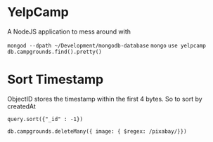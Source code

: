 # YelpCamp
A NodeJS application to mess around with

`mongod --dpath ~/Development/mongodb-database`
`mongo`
`use yelpcamp`
`db.campgrounds.find().pretty()`

# Sort Timestamp

ObjectID stores the timestamp within the first 4 bytes. So to sort by createdAt

`query.sort({"_id" : -1})`

`db.campgrounds.deleteMany({ image: { $regex: /pixabay/}})`
